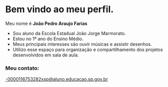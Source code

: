# Bem vindo ao meu perfil.

Meu nome é **João Pedro Araujo Farias**

- Sou aluno da Escola Estadual João Jorge Marmorato.
- Estou no 1º ano do Ensino Médio.
- Meus principais interesses são ouvir músicas e assistir desenhos. 
- Utilizo esse espaço para organização e compartilhamento dos projetos desenvolvidos em sala de aula.

### Meu contato: 

-0000116753282xsp@aluno.educacao.sp.gov.br



<!---
joaofarias16/joaofarias16 is a ✨ special ✨ repository because its `README.md` (this file) appears on your GitHub profile.
You can click the Preview link to take a look at your changes.
--->
